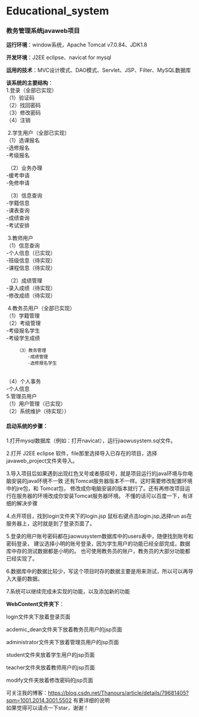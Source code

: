 # Educational_system
### 教务管理系统javaweb项目

**运行环境**：window系统，Apache Tomcat v7.0.84、JDK1.8

**开发环境**：J2EE eclipse、navicat for mysql

**运用的技术**：MVC设计模式、DAO模式、Servlet、JSP、Filter、MySQL数据库

**该系统的主要结构**：  
	1.登录（全部已实现）  
		（1）验证码  
		（2）找回密码  
		（3）修改密码  
		（4）注销  
  
​	2.学生用户（全部已实现）  
​		（1）选课报名  
​				-选修报名  
​				-考级报名  

​		（2）业务办理  
​				-缓考申请  
​				-免修申请  

​		（3）信息查询  
​				-学籍信息  
​				-课表查询  
​				-成绩查询  
​				-考试安排  
 
​	3.教师用户  
​		（1）信息查询  
​				-个人信息（已实现）  
​				-班级信息（待实现）  
​				-课程信息（待实现）  

​		（2）成绩管理  
​				-录入成绩（待实现）  
​				-修改成绩（待实现）  

​	4.教务员用户（全部已实现）  
		（1）学籍管理  
		（2）考级管理  
			-考级报名学生  	
			-考级学生成绩  

		（3）教务管理  
			-成绩管理  
			-选修报名学生  
​		
		（4）个人事务  
			-个人信息  
​	5.管理员用户  
​		（1）用户管理（已实现）  
​		（2）系统维护（待实现））  

#### 启动系统的步骤：
1.打开mysql数据库（例如：打开navicat），运行jiaowusystem.sql文件。

2.打开 J2EE eclipse 软件，file那里选择导入已存在的项目，选择javaweb_project文件夹导入。

3.导入项目后如果遇到出现红色叉号或者感叹号，就是项目运行的java环境与你电脑安装的java环境不一致
	还有Tomcat服务器版本不一样。这时需要修改配置环境中的jre包，和 Tomcat包，
	修改成你电脑安装的版本就行了。还有再修改项目运行在服务器的环境改成你安装Tomcat服务器环境。
	不懂的话可以百度一下，有详细的解决步骤

4.点开项目，找到login文件夹下的login.jsp
	鼠标右键点击login.jsp,选择run as在服务器上，这时就是到了登录页面了。

5.登录的用户账号密码都在jiaowusystem数据库中的users表中，随便找到账号和密码登录，
	建议选择小明的账号登录，因为学生用户的功能已经全部完成，数据库中存的测试数据都是小明的。
	也可使用教务员的账户，教务员的大部分功能都已经实现了。

6.数据库中的数据比较少，写这个项目时存的数据主要是用来测试，所以可以再导入大量的数据。

7.系统可以继续完成未实现的功能，以及添加新的功能
  

**WebContent文件夹下**：

login文件夹下放着登录页面

acdemic_dean文件夹下放着教务员用户的jsp页面

administrator文件夹下放着管理员用户的jsp页面

student文件夹放着学生用户的jsp页面

teacher文件夹放着教师用户的jsp页面

modify文件夹放着修改密码的jsp页面

  
可关注我的博客：https://blog.csdn.net/Thanours/article/details/79681405?spm=1001.2014.3001.5502 有更详细的说明  
如果觉得可以请点一下star，谢谢！
